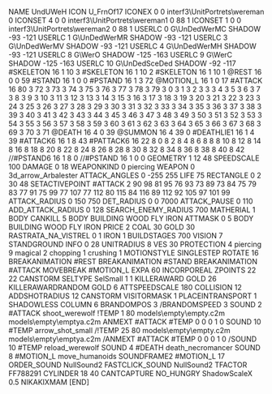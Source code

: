 NAME 			UndUWeH
ICON 			U_FrnOf17
ICONEX 0 0 interf3\UnitPortrets\wereman 0
ICONSET 4 0 0 interf3\UnitPortrets\wereman1 0 88 1
ICONSET 1 0 0 interf3\UnitPortrets\wereman2 0 88 1
USERLC 			0 G\UnDedWerMC SHADOW -93 -121
USERLC 			1 G\UnDedWerMR SHADOW -93 -121
USERLC 			3 G\UnDedWerMV SHADOW -93 -121
USERLC 			4 G\UnDedWerMH SHADOW -93 -121
USERLC 			8 G\WerO SHADOW -125 -163
USERLC 			9 G\WerC SHADOW -125 -163
USERLC 			10 G\UnDedSceDed SHADOW -92 -117
#SKELETON               16 1 10 3
#SKELETON               16 1 10 2
#SKELETON               16 1 10 1
@REST      		16 0 0 59
#STAND     		16 1 0 0
#PSTAND    		16 1 3 72
@MOTION_L  		16 1 0 17
#ATTACK    		16 80 3 72 3 73 3 74 3 75 3 76 3 77 3 78 3 79 3 0 3 1 3 2 3 3 3 4 3 5 3 6 3 7 3 8 3 9 3 10 3 11 3 12 3 13 3 14 3 15 3 16 3 17 3 18 3 19 3 20 3 21 3 22 3 23 3 24 3 25 3 26 3 27 3 28 3 29 3 30 3 31 3 32 3 33 3 34 3 35 3 36 3 37 3 38 3 39 3 40 3 41 3 42 3 43 3 44 3 45 3 46 3 47 3 48 3 49 3 50 3 51 3 52 3 53 3 54 3 55 3 56 3 57 3 58 3 59 3 60 3 61 3 62 3 63 3 64 3 65 3 66 3 67 3 68 3 69 3 70 3 71
@DEATH     		16 4 0 39
@SUMMON     		16 4 39 0 
#DEATHLIE1 		16 1 4 39
#ATTACK6    		16 1 8 43
#PATTACK6  		16 22 8 0 8 2 8 4 8 6 8 8 8 10 8 12 8 14 8 16 8 18 8 20 8 22 8 24 8 26 8 28 8 30 8 32 8 34 8 36 8 38 8 40 8 42
//#PSTAND6   		16 1 8 0
//#PSTAND    		16 1 0 0
GEOMETRY    		1 12 48
SPEEDSCALE 100
DAMAGE      		0 18
WEAPONKIND 		0 piercing
WEAPON 			0 3d_arrow_Arbalester
ATTACK_ANGLES 	 	0 -255 255
LIFE        		75
RECTANGLE 		0 2 30 48
SETACTIVEPOINT 		#ATTACK 2 90 98 81 95 76 93 73 89 73 84 75 79 83 77 91 75 99 77 107 77 112 80 115 84 116 89 112 92 105 97 101 99
ATTACK_RADIUS 		0 150 750
DET_RADIUS 		0 0 7000
ATTACK_PAUSE 		0 110
ADD_ATTACK_RADIUS 	0 128
SEARCH_ENEMY_RADIUS 	700
MATHERIAL 		1 BODY
CANKILL 5 BODY BUILDING WOOD FLY IRON
ATTMASK 0 5 BODY BUILDING WOOD FLY IRON
PRICE 			2 COAL 30 GOLD 30
RASTRATA_NA_VISTREL 0 1 IRON 1
BUILDSTAGES 		700
VISION 			7
STANDGROUND
INFO 			0 28
UNITRADIUS 		8
VES 			30
PROTECTION 		4 piercing 9 magical 2 chopping 1 crushing 1
MOTIONSTYLE 		SINGLESTEP
ROTATE 			16
BREAKANIMATION 		#REST
BREAKANIMATION 		#STAND
BREAKANIMATION 		#ATTACK
MOVEBREAK 		#MOTION_L
EXPA 			60
INCORPOREAL
ZPOINTS	22 22
CANSTORM
SELTYPE SelSmall 1 1
KILLERAWARD             GOLD 26
KILLERAWARDRANDOM       GOLD 6
ATTSPEEDSCALE 180
COLLISION 12
ADDSHOTRADIUS 12
CANSTORM
VISITORMASK 1
PLACEINTRANSPORT 1
SHADOWLESS
COLUMN 6
BRANDOMPOS 3
/BRANDOMSPEED 3
SOUND 2 #ATTACK shoot_werewolf
!TEMP  1 80 models\empty\empty.c2m models\empty\emptya.c2m
ANMEXT #ATTACK #TEMP 0 0 0 1 0
SOUND 10 #TEMP arrow_shot_small
/!TEMP  25 80 models\empty\empty.c2m models\empty\emptya.c2m
/ANMEXT #ATTACK #TEMP 0 0 0 1 0
/SOUND 10 #TEMP reload_werewolf
SOUND 4 #DEATH death_necromancer
SOUND 8 #MOTION_L move_humanoids
SOUNDFRAME2 #MOTION_L 17
ORDER_SOUND NullSound2
FASTCLICK_SOUND NullSound2
TFACTOR FF788291
CYLINDER 18 40
CANTCAPTURE
NO_HUNGRY
ShadowScaleX 0.5
NIKAKIXMAM
[END]
